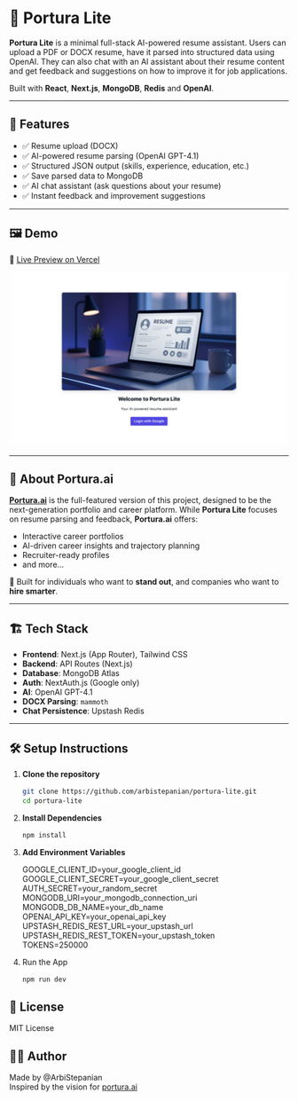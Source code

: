# 📝 Portura Lite

**Portura Lite** is a minimal full-stack AI-powered resume assistant. Users can upload a PDF or DOCX resume, have it parsed into structured data using OpenAI. They can also chat with an AI assistant about their resume content and get feedback and suggestions on how to improve it for job applications.

Built with **React**, **Next.js**, **MongoDB**, **Redis** and **OpenAI**.

---

## 🚀 Features

-   ✅ Resume upload (DOCX)
-   ✅ AI-powered resume parsing (OpenAI GPT-4.1)
-   ✅ Structured JSON output (skills, experience, education, etc.)
-   ✅ Save parsed data to MongoDB
-   ✅ AI chat assistant (ask questions about your resume)
-   ✅ Instant feedback and improvement suggestions

---

## 🖼️ Demo

🔗 [Live Preview on Vercel](https://portura-lite.vercel.app)

![Homepage Screenshot](./public/screenshot-01.png)

---

## 🌟 About Portura.ai

**[Portura.ai](https://portura.ai)** is the full-featured version of this project, designed to be the next-generation portfolio and career platform. While **Portura Lite** focuses on resume parsing and feedback, **Portura.ai** offers:

-   Interactive career portfolios
-   AI-driven career insights and trajectory planning
-   Recruiter-ready profiles
-   and more…

🚀 Built for individuals who want to **stand out**, and companies who want to **hire smarter**.

---

## 🏗️ Tech Stack

-   **Frontend**: Next.js (App Router), Tailwind CSS
-   **Backend**: API Routes (Next.js)
-   **Database**: MongoDB Atlas
-   **Auth**: NextAuth.js (Google only)
-   **AI**: OpenAI GPT-4.1
-   **DOCX Parsing**: `mammoth`
-   **Chat Persistence**: Upstash Redis

---

## 🛠️ Setup Instructions

1. **Clone the repository**

    ```bash
    git clone https://github.com/arbistepanian/portura-lite.git
    cd portura-lite
    ```

2. **Install Dependencies**

    ```bash
    npm install
    ```

3. **Add Environment Variables**

    GOOGLE_CLIENT_ID=your_google_client_id  
    GOOGLE_CLIENT_SECRET=your_google_client_secret  
    AUTH_SECRET=your_random_secret  
    MONGODB_URI=your_mongodb_connection_uri  
    MONGODB_DB_NAME=your_db_name  
    OPENAI_API_KEY=your_openai_api_key  
    UPSTASH_REDIS_REST_URL=your_upstash_url  
    UPSTASH_REDIS_REST_TOKEN=your_upstash_token  
    TOKENS=250000

4. Run the App

    ```bash
    npm run dev
    ```

## 📄 License

MIT License

## 🙋‍♂️ Author

Made by @ArbiStepanian  
Inspired by the vision for [portura.ai](https://portura.ai)
